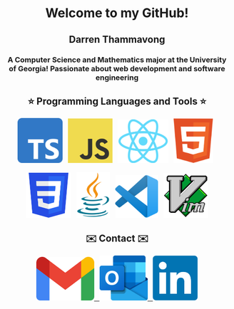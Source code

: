 <h1 align="center">Welcome to my GitHub!</h1>

<h2 align="center">Darren Thammavong</h2>

<h3 align="center">A Computer Science and Mathematics major at the University of Georgia! Passionate about web development and software engineering</h3>

<h2 align="center">⭐️ Programming Languages and Tools ⭐️</h2>
<div align="center">
  <img src="./imgs/tools/ts.png" alt="TypeScript" width="101"> &nbsp
  <img src="./imgs/tools/js.png" alt="JavaScript" width="100"> &nbsp
  <img src="./imgs/tools/react.png" alt="React" width="113"> &nbsp
  <img src="./imgs/tools/html.svg" alt="HTML" width="88"> &nbsp
</div>
&nbsp
<div align="center">
  <img src="./imgs/tools/css.png" alt="CSS" width="101"> &nbsp
  <img src="./imgs/tools/java.svg" alt="Java" width="75"> &nbsp
  <img src="./imgs/tools/vscode.png" alt="Visual Studio Code" width="96"> &nbsp
  <img src="./imgs/tools/vim.png" alt="Vim" width=100"
</div>

<h2 align="center">✉️ Contact ✉️</h2>
<div align="center">
  <a href="mailto:darrent9859@gmail.com">
    <img src="./imgs/contacts/gmail.webp" alt="Gmail" width="130"> &nbsp
  </a>
  <a href="mailto:dt64735@uga.edu">
    <img src="./imgs/contacts/outlook.png" alt="Outlook" width="108"> &nbsp
  </a>
  <a href="https://www.linkedin.com/in/darren-thammavong-a54624235/">
    <img src="./imgs/contacts/linkedin.png" alt="LinkedIn" width="101">
  </a>
</div>

<!---
Darren-Tham/Darren-Tham is a ✨ special ✨ repository because its `README.md` (this file) appears on your GitHub profile.
You can click the Preview link to take a look at your changes.
--->
